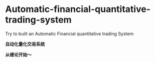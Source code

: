 # Automatic-financial-quantitative-trading-system
Try to built an Automatic Financial quantitative trading System



**自动化量化交易系统**

**从缠论开始～**



